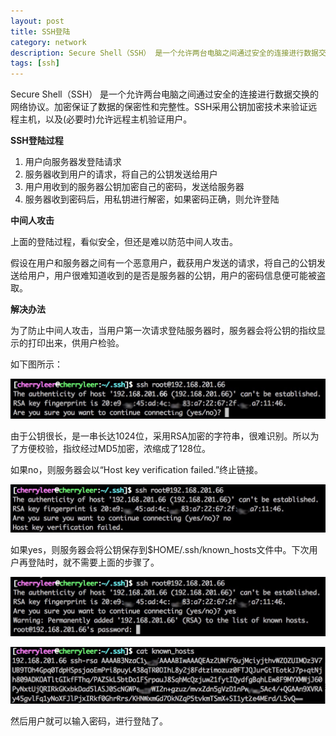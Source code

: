 ```yaml
---
layout: post
title: SSH登陆
category: network
description: Secure Shell（SSH） 是一个允许两台电脑之间通过安全的连接进行数据交换的网络协议。加密保证了数据的保密性和完整性。SSH采用公钥加密技术来验证远程主机，以及(必要时)允许远程主机验证用户。
tags: [ssh]
---
```


Secure Shell（SSH） 是一个允许两台电脑之间通过安全的连接进行数据交换的网络协议。加密保证了数据的保密性和完整性。SSH采用公钥加密技术来验证远程主机，以及(必要时)允许远程主机验证用户。

**SSH登陆过程**

1.	用户向服务器发登陆请求
2.	服务器收到用户的请求，将自己的公钥发送给用户
3.	用户用收到的服务器公钥加密自己的密码，发送给服务器
4.	服务器收到密码后，用私钥进行解密，如果密码正确，则允许登陆

**中间人攻击**

上面的登陆过程，看似安全，但还是难以防范中间人攻击。

假设在用户和服务器之间有一个恶意用户，截获用户发送的请求，将自己的公钥发送给用户，用户很难知道收到的是否是服务器的公钥，用户的密码信息便可能被盗取。

**解决办法**

为了防止中间人攻击，当用户第一次请求登陆服务器时，服务器会将公钥的指纹显示的打印出来，供用户检验。

如下图所示：

<p class="picture"><img alt="" src="/assets/img/2015-3-24/first-login.jpg"/></p>

由于公钥很长，是一串长达1024位，采用RSA加密的字符串，很难识别。所以为了方便校验，指纹经过MD5加密，浓缩成了128位。

如果no，则服务器会以“Host key verification failed.”终止链接。

<p class="picture"><img alt="" src="/assets/img/2015-3-24/verify-no.jpg"/></p>

如果yes，则服务器会将公钥保存到$HOME/.ssh/known_hosts文件中。下次用户再登陆时，就不需要上面的步骤了。

<p class="picture"><img alt="" src="/assets/img/2015-3-24/verify-yes.jpg"/></p>

<p class="picture"><img alt="" src="/assets/img/2015-3-24/known-hosts.jpg"/></p>

然后用户就可以输入密码，进行登陆了。

